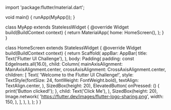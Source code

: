 import 'package:flutter/material.dart';

void main() {
  runApp(MyApp());
}

class MyApp extends StatelessWidget {
  @override
  Widget build(BuildContext context) {
    return MaterialApp(
      home: HomeScreen(),
    );
  }
}

class HomeScreen extends StatelessWidget {
  @override
  Widget build(BuildContext context) {
    return Scaffold(
      appBar: AppBar(
        title: Text('Flutter UI Challenge'),
      ),
      body: Padding(
        padding: const EdgeInsets.all(16.0),
        child: Column(
          mainAxisAlignment: MainAxisAlignment.center,
          crossAxisAlignment: CrossAxisAlignment.center,
          children: [
            Text(
              'Welcome to the Flutter UI Challenge!',
              style: TextStyle(fontSize: 24, fontWeight: FontWeight.bold),
              textAlign: TextAlign.center,
            ),
            SizedBox(height: 20),
            ElevatedButton(
              onPressed: () {
                print('Button clicked!');
              },
              child: Text('Click Me'),
            ),
            SizedBox(height: 20),
            Image.network(
              'https://flutter.dev/images/flutter-logo-sharing.png',
              width: 150,
            ),
          ],
        ),
      ),
    );
  }
}
